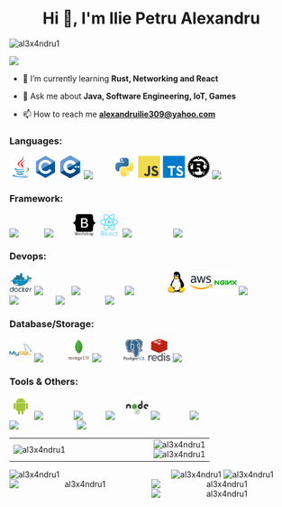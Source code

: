 <h1 align="center">Hi 👋, I'm Ilie Petru Alexandru</h1>

<p align="left"> <img src="https://komarev.com/ghpvc/?username=al3x4ndru1&label=Profile%20views&color=0e75b6&style=flat" alt="al3x4ndru1" /> </p>

<p align="left"> <a style="color: transparent; text-decoration: none;" href="https://github.com/ryo-ma/github-profile-trophy"><img src="https://github-profile-trophy.vercel.app/?username=al3x4ndru1" alt="al3x4ndru1" /></a> </p>

- 🌱 I’m currently learning **Rust, Networking and React**

- 💬 Ask me about **Java, Software Engineering, IoT, Games**

- 📫 How to reach me **alexandruilie309@yahoo.com**


<h3 align="left">Languages: </h3>


<p align="left">
<a href="https://www.java.com"style="color: transparent; text-decoration: none;" target="_blank" rel="noreferrer"> <img src="https://raw.githubusercontent.com/devicons/devicon/master/icons/java/java-original.svg" alt="java" width="40" height="40"/> </a>
 <a href="https://www.cprogramming.com/"style="color: transparent; text-decoration: none;" target="_blank" rel="noreferrer"> <img src="https://raw.githubusercontent.com/devicons/devicon/master/icons/c/c-original.svg" alt="c" width="40" height="40"/> </a> <a style="color: transparent; text-decoration: none;" href="https://www.w3schools.com/cpp/" target="_blank" rel="noreferrer"> <img src="https://raw.githubusercontent.com/devicons/devicon/master/icons/cplusplus/cplusplus-original.svg" alt="cplusplus" width="40" height="40"/><a style="color: transparent; text-decoration: none;" href="https://www.gnu.org/software/bash/" target="_blank" rel="noreferrer"> <img src="https://www.vectorlogo.zone/logos/gnu_bash/gnu_bash-icon.svg" alt="bash" width="40" height="40"/> </a> <a style="color: transparent; text-decoration: none;" href="https://www.python.org" target="_blank" rel="noreferrer"> <img src="https://raw.githubusercontent.com/devicons/devicon/master/icons/python/python-original.svg" alt="python" width="40" height="40"/> </a> <a style="color: transparent; text-decoration: none;" href="https://developer.mozilla.org/en-US/docs/Web/JavaScript" target="_blank" rel="noreferrer"> <img src="https://raw.githubusercontent.com/devicons/devicon/master/icons/javascript/javascript-original.svg" alt="javascript" width="40" height="40"/> </a> <a style="color: transparent; text-decoration: none;" href="https://www.typescriptlang.org/" target="_blank" rel="noreferrer"> <img src="https://raw.githubusercontent.com/devicons/devicon/master/icons/typescript/typescript-original.svg" alt="typescript" width="40" height="40"/> <a style="color: transparent; text-decoration: none;" href="https://www.rust-lang.org" target="_blank" rel="noreferrer"> <img src="https://raw.githubusercontent.com/devicons/devicon/master/icons/rust/rust-plain.svg" alt="rust" width="40" height="40"/> <a style="color: transparent; text-decoration: none;" href="https://kotlinlang.org" target="_blank" rel="noreferrer"> <img src="https://www.vectorlogo.zone/logos/kotlinlang/kotlinlang-icon.svg" alt="kotlin" width="40" height="40"/> </a> 
</p>


<h3 align="left">Framework: </h3>

<p><a style="color: transparent; text-decoration: none;" href="https://spring.io/" target="_blank" rel="noreferrer"> <img src="https://www.vectorlogo.zone/logos/springio/springio-icon.svg" alt="spring" width="40" height="40"/> </a> <a style="color: transparent; text-decoration: none;" href="https://flask.palletsprojects.com/" target="_blank" rel="noreferrer"> <img src="https://www.vectorlogo.zone/logos/pocoo_flask/pocoo_flask-icon.svg" alt="flask" width="40" height="40"/> </a> <a style="color: transparent; text-decoration: none;" href="https://getbootstrap.com" target="_blank" rel="noreferrer"> <img src="https://raw.githubusercontent.com/devicons/devicon/master/icons/bootstrap/bootstrap-plain-wordmark.svg" alt="bootstrap" width="40" height="40"/> </a> <a style="color: transparent; text-decoration: none;" href="https://reactjs.org/" target="_blank" rel="noreferrer"> <img src="https://raw.githubusercontent.com/devicons/devicon/master/icons/react/react-original-wordmark.svg" alt="react" width="40" height="40"/> </a> <a style="color: transparent; text-decoration: none;" href="https://www.tensorflow.org" target="_blank" rel="noreferrer"> <img src="https://www.vectorlogo.zone/logos/tensorflow/tensorflow-icon.svg" alt="tensorflow" width="40" height="40"/> </a> <a style="color: transparent; text-decoration: none;" href="https://tailwindcss.com/" target="_blank" rel="noreferrer"> <img src="https://www.vectorlogo.zone/logos/tailwindcss/tailwindcss-icon.svg" alt="tailwind" width="40" height="40"/> </a> 
</p>

<h3 align="left">Devops: </h3>

<p align="left"><a style="color: transparent; text-decoration: none;" href="https://www.docker.com/" target="_blank" rel="noreferrer"> <img src="https://raw.githubusercontent.com/devicons/devicon/master/icons/docker/docker-original-wordmark.svg" alt="docker" width="40" height="40"/> </a> <a style="color: transparent; text-decoration: none;" href="https://www.jenkins.io" target="_blank" rel="noreferrer"> <img src="https://www.vectorlogo.zone/logos/jenkins/jenkins-icon.svg" alt="jenkins" width="40" height="40"/> </a> <a style="color: transparent; text-decoration: none;" href="https://kubernetes.io" target="_blank" rel="noreferrer"> <img src="https://www.vectorlogo.zone/logos/kubernetes/kubernetes-icon.svg" alt="kubernetes" width="40" height="40"/> </a> <a style="color: transparent; text-decoration: none;" href="https://grafana.com" target="_blank" rel="noreferrer"> <img src="https://www.vectorlogo.zone/logos/grafana/grafana-icon.svg" alt="grafana" width="40" height="40"/> </a> <a style="color: transparent; text-decoration: none;" href="https://www.linux.org/" target="_blank" rel="noreferrer"> <img src="https://raw.githubusercontent.com/devicons/devicon/master/icons/linux/linux-original.svg" alt="linux" width="40" height="40"/> </a> <a style="color: transparent; text-decoration: none;" href="https://aws.amazon.com" target="_blank" rel="noreferrer"> <img src="https://raw.githubusercontent.com/devicons/devicon/master/icons/amazonwebservices/amazonwebservices-original-wordmark.svg" alt="aws" width="40" height="40"/> </a> <a style="color: transparent; text-decoration: none;" href="https://www.nginx.com" target="_blank" rel="noreferrer"> <img src="https://raw.githubusercontent.com/devicons/devicon/master/icons/nginx/nginx-original.svg" alt="nginx" width="40" height="40"/> </a> <a style="color: transparent; text-decoration: none;" href="https://kafka.apache.org/" target="_blank" rel="noreferrer"> <img src="https://www.vectorlogo.zone/logos/apache_kafka/apache_kafka-icon.svg" alt="kafka" width="40" height="40"/> </a> <a style="color: transparent; text-decoration: none;" href="https://www.rabbitmq.com" target="_blank" rel="noreferrer"> <img src="https://www.vectorlogo.zone/logos/rabbitmq/rabbitmq-icon.svg" alt="rabbitMQ" width="40" height="40"/> </a>  <a style="color: transparent; text-decoration: none;" href="https://www.openstack.org" target="_blank" rel="noreferrer"> <img src="https://www.vectorlogo.zone/logos/openstack/openstack-icon.svg" alt="openstack" width="40" height="40"/> </a>  <a style="color: transparent; text-decoration: none;" href="https://prometheus.io/" target="_blank" rel="noreferrer"> <img src="https://www.vectorlogo.zone/logos/prometheusio/prometheusio-icon.svg" alt="prometheusio" width="40" height="40"/> </a></p>

<h3 align="left">Database/Storage: </h3>
<p align="left"> <a style="color: transparent; text-decoration: none;" href="https://www.mysql.com/" target="_blank" rel="noreferrer"> <img src="https://raw.githubusercontent.com/devicons/devicon/master/icons/mysql/mysql-original-wordmark.svg" alt="mysql" width="40" height="40"/> </a> <a style="color: transparent; text-decoration: none;" href="https://www.microsoft.com/en-us/sql-server" target="_blank" rel="noreferrer"> <img src="https://www.svgrepo.com/show/303229/microsoft-sql-server-logo.svg" alt="mssql" width="40" height="40"/> </a>  <a style="color: transparent; text-decoration: none;" href="https://www.mongodb.com/" target="_blank" rel="noreferrer"> <img src="https://raw.githubusercontent.com/devicons/devicon/master/icons/mongodb/mongodb-original-wordmark.svg" alt="mongodb" width="40" height="40"/> </a> <a style="color: transparent; text-decoration: none;" href="https://www.sqlite.org/" target="_blank" rel="noreferrer"> <img src="https://www.vectorlogo.zone/logos/sqlite/sqlite-icon.svg" alt="sqlite" width="40" height="40"/> </a> <a style="color: transparent; text-decoration: none;" href="https://www.postgresql.org" target="_blank" rel="noreferrer"> <img src="https://raw.githubusercontent.com/devicons/devicon/master/icons/postgresql/postgresql-original-wordmark.svg" alt="postgresql" width="40" height="40"/> </a> <a style="color: transparent; text-decoration: none;" href="https://redis.io" target="_blank" rel="noreferrer"> <img src="https://raw.githubusercontent.com/devicons/devicon/master/icons/redis/redis-original-wordmark.svg" alt="redis" width="40" height="40"/> </a> <a style="color: transparent; text-decoration: none;" href="https://firebase.google.com/" target="_blank" rel="noreferrer"> <img src="https://www.vectorlogo.zone/logos/firebase/firebase-icon.svg" alt="firebase" width="40" height="40"/> </a> </p>


<h3 align="left">Tools & Others: </h3>


<p align="left"> <a style="color: transparent; text-decoration: none;" href="https://developer.android.com" target="_blank" rel="noreferrer"> <img src="https://raw.githubusercontent.com/devicons/devicon/master/icons/android/android-original-wordmark.svg" alt="android" width="40" height="40"/> </a> <a style="color: transparent; text-decoration: none;" href="https://www.arduino.cc/" target="_blank" rel="noreferrer"> <img src="https://cdn.worldvectorlogo.com/logos/arduino-1.svg" alt="arduino" width="40" height="40"/> </a> <a style="color: transparent; text-decoration: none;" href="https://azure.microsoft.com/en-in/" target="_blank" rel="noreferrer"> <img src="https://www.vectorlogo.zone/logos/microsoft_azure/microsoft_azure-icon.svg" alt="azure" width="40" height="40"/> </a> <a style="color: transparent; text-decoration: none;" href="https://git-scm.com/" target="_blank" rel="noreferrer"> <img src="https://www.vectorlogo.zone/logos/git-scm/git-scm-icon.svg" alt="git" width="40" height="40"/> </a> <a style="color: transparent; text-decoration: none;" href="https://nodejs.org" target="_blank" rel="noreferrer"> <img src="https://raw.githubusercontent.com/devicons/devicon/master/icons/nodejs/nodejs-original-wordmark.svg" alt="nodejs" width="40" height="40"/> </a> <a style="color: transparent; text-decoration: none;" href="https://opencv.org/" target="_blank" rel="noreferrer"> <img src="https://www.vectorlogo.zone/logos/opencv/opencv-icon.svg" alt="opencv" width="40" height="40"/> </a>   <a style="color: transparent; text-decoration: none;" href="https://postman.com" target="_blank" rel="noreferrer"> <img src="https://www.vectorlogo.zone/logos/getpostman/getpostman-icon.svg" alt="postman" width="40" height="40"/> </a> <a style="color: transparent; text-decoration: none;" href="https://maven.apache.org" target="_blank" rel="noreferrer"> <img src="https://www.vectorlogo.zone/logos/apache_maven/apache_maven-ar21.svg" alt="apache_maven" width="40" height="40"/> </a>   <a style="color: transparent; text-decoration: none;" href="https://www.jetbrains.com/idea/" target="_blank" rel="noreferrer"> <img src="https://github.com/leungwensen/svg-icon/blob/master/dist/svg/logos/intellij-idea.svg" alt="intellij-idea" width="40" height="40"/> </a> </p>


<table style="border: none; width: 100%;">
    <tr>
        <td width="70%" style="border: none; height: 100%;">
        <img src="https://github-readme-stats.vercel.app/api/top-langs/?username=al3x4ndru1&show_icons=true&locale=en&hide=javascript,html,Cuda,Cython,CSS,QML" alt="al3x4ndru1" style="max-width: 100%; max-height: 100%; display: block; margin: auto;" />
        </td>
        <td align="center" style="border: none;">
        <img src="https://github-readme-stats.vercel.app/api?username=al3x4ndru1&show_icons=true&locale=en" alt="al3x4ndru1" style="max-width: 100%; display: block; margin: auto;" />
        <img src="https://github-readme-streak-stats.herokuapp.com/?user=al3x4ndru1" alt="al3x4ndru1" style="max-width: 100%; display: block; margin: auto;" />
        </td>
    </tr>
</table>

<div style="display: flex; align-items: center; justify-content: center;">
  <div style="flex: 1;">
   <img vertical-align="center" src="https://github-readme-stats.vercel.app/api/top-langs/?username=al3x4ndru1&show_icons=true&locale=en&hide=javascript,html,Cuda,Cython,CSS,QML" alt="al3x4ndru1" style="max-width: 100%; height: auto;" />

  </div>
  <div style="flex: 1; text-align: center;">
     <img src="https://github-readme-stats.vercel.app/api?username=al3x4ndru1&show_icons=true&locale=en" style="max-width: 100%; height: auto;" alt="al3x4ndru1" />
     <img src="https://github-readme-streak-stats.herokuapp.com/?user=al3x4ndru1" alt="al3x4ndru1" style="max-width: 100%; height: auto;"/>
    
  </div>
</div>



<div align="center">
    <div style="float: left; width: 50%;">
        <img src="https://github-readme-stats.vercel.app/api/top-langs/?username=al3x4ndru1&show_icons=true&locale=en&hide=javascript,html,Cuda,Cython,CSS,QML" alt="al3x4ndru1" style="max-width: 100%; max-height: 100%; display: block; margin: auto;" />
    </div>
    <div style="float: left; width: 50%;">
        <img src="https://github-readme-stats.vercel.app/api?username=al3x4ndru1&show_icons=true&locale=en" alt="al3x4ndru1" style="max-width: 100%; display: block; margin: auto;" />
        <img src="https://github-readme-streak-stats.herokuapp.com/?user=al3x4ndru1" alt="al3x4ndru1" style="max-width: 100%; display: block; margin: auto;" />
    </div>
</div>  

